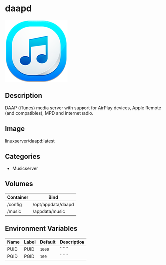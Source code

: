 # daapd

![Logo](images/daapd.png)

## Description
DAAP (iTunes) media server with support for AirPlay devices, Apple Remote (and compatibles), MPD and internet radio.

## Image
linuxserver/daapd:latest

## Categories
- Musicserver

## Volumes
| Container | Bind |
|-----------|------|
| /config | /opt/appdata/daapd |
| /music | /appdata/music |

## Environment Variables
| Name | Label | Default | Description |
|------|-------|---------|-------------|
| PUID | PUID | ```1000``` | `````` |
| PGID | PGID | ```100``` | `````` |

